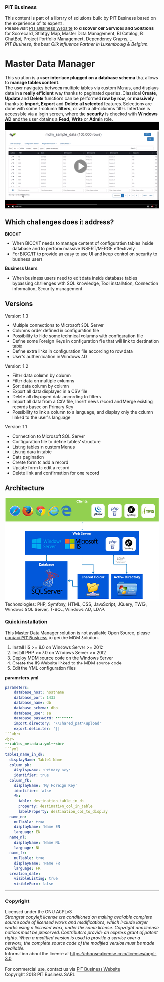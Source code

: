 ### PIT Business
This content is part of a library of solutions build by PIT Business based on the experience of its experts.<br>
Please visit [PIT Business Website](http://www.pit-business.com) to **discover our Services and Solutions** for Scorecard, Stratgy Map, Master Data Management, BI Catalog, BI ChatBot, Project Portfolio Management, Dependency Graphs, ...<br>
*PIT Business, the best Qlik Influence Partner in Luxembourg & Belgium.*<br>

# Master Data Manager
This solution is a **user interface plugged on a database schema** that allows to **manage tables content**.<br>
The user navigates between multiple tables via custom Menus, and displays data in a **really efficient** way thanks to paginated queries. Classical **Create**, **Update** and **Delete** functions can be performed **row by row**, or **massively** thanks to **Import**, **Export** and **Delete all selected** features. Selections are done with some 1-column **filters**, or with a all-columns filter. Interface is accessible via a login screen, where the **security** is checked with **Windows AD** and the user obtains a **Read**, **Write** or **Admin** role.<br>
[![Scorecard - PIT Business - Screencast](img/mdm-screenshot-playvideo.png)](https://drive.google.com/file/d/1K6vq7hg0fNSlUcyiB98MaFzOOW0gdlqw/preview)<br>

## Which challenges does it address?

**BICC/IT**
 - When BICC/IT needs to manage content of configuration tables inside database and to perform massive INSERT/MERGE effectively
 - For BICC/IT to provide an easy to use UI and keep control on security to business users

**Business Users**
- When business users need to edit data inside database tables bypassing challenges with SQL knowledge, Tool installation, Connection information, Security management

## Versions

Version: 1.3
  -  Multiple connections to Microsoft SQL Server
  -  Columns order defined in configuration file
  -  Possibility to hide some technical columns with configuration file
  -  Define some Foreign Keys in configuration file that will link to destination table
  -  Define extra links in configuration file according to row data
  -  User's authentication in Windows AD

Version: 1.2
  -  Filter data column by column
  -  Filter data on multiple columns
  -  Sort data column by column
  -  Export all data displayed in a CSV file
  -  Delete all displayed data according to filters
  -  Import all data from a CSV file, Insert news record and Merge existing records based on Primary Key
  -  Possibility to link a column to a language, and display only the column linked to the user's language

Version: 1.1
  -  Connection to Microsoft SQL Server
  -  Configuration file to define tables' structure
  -  Listing tables in custom Menus
  -  Listing data in table
  -  Data pagination
  -  Create form to add a record
  -  Update form to edit a record
  -  Delete link and confirmation for one record

## Architecture
![Master Data Manager - PIT Business - Architecture](img/mdm-architecture.png)<br>
Techonologies: PHP, Symfony, HTML, CSS, JavaScript, JQuery, TWIG, Windows SQL Server, T-SQL, Windows AD, LDAP.

### Quick installation
This Master Data Manager solution is not available Open Source, please [contact PIT Business](http://www.pit-business.com) to get the MDM Solution.<br>

1. Install IIS >= 8.0 on Windows Server >= 2012
2. Install PHP >= 7.0 on Windows Server >= 2012
3. Deploy MDM source code on the Windows Server
4. Create the IIS Website linked to the MDM source code
5. Edit the YML configuration files

**parameters.yml**<br>
```yml
parameters:
    database_host: hostname
    database_port: 1433
    database_name: db
    database_schema: dbo
    database_user: sa
    database_password: ********
    import.directory: '\\shared_path\upload'
    export.delimiter: '||'
```<br>
<br>
**tables_metadata.yml**<br>
```yml
table1_name_in_db:
  displayName: Table1 Name
  column_pk:
    displayName: 'Primary Key'
    identifier: true
  column_fk:
    displayName: 'My Foreign Key'
    identifier: false
    fk:
      table: destination_table_in_db
      property: destination_col_in_table
      labelProperty: destination_col_to_display
  name_en:
    nullable: true
    displayName: 'Name EN'
    language: EN
  name_nl:
    displayName: 'Name NL'
    language: NL
  name_fr:
    nullable: true
    displayName: 'Name FR'
    language: FR
  creation_date:
    visibleListing: true
    visibleForm: false
```
----------

### Copyright
Licensed under the GNU AGPLv3<br>
*Strongest copyleft license are conditioned on making available complete source code of licensed works and modifications, which include larger works using a licensed work, under the same license. Copyright and license notices must be preserved. Contributors provide an express grant of patent rights. When a modified version is used to provide a service over a network, the complete source code of the modified version must be made available.*<br>
Information about the license at https://choosealicense.com/licenses/agpl-3.0<br>
<br>
For commercial use, contact us via [PIT Business Website](http://www.pit-business.com)<br>
Copyright 2018 PIT Business SARL<br>
